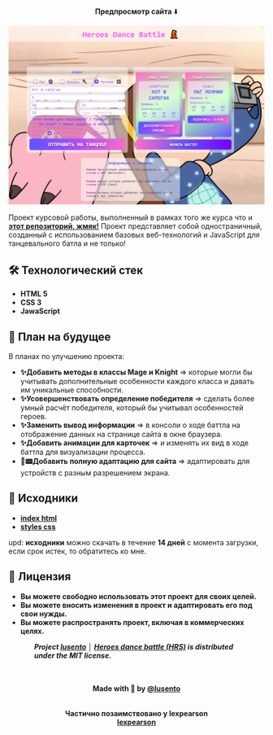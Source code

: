 <p align="center"><strong>Предпросмотр сайта</strong> ⬇️</p>

![Главная страница проекта](/preview-png/background.png)

Проект курсовой работы, выполненный в рамках того же курса что и  [**этот репозиторий, жмяк!**](https://github.com/lusento/crossy-i-to4ka)
Проект представляет собой одностраничный, созданный с использованием базовых веб-технологий и JavaScript для танцевального батла и не только! 


## 🛠 Технологический стек 

- **HTML 5**
- **CSS 3**
- **JawaScript**

## 📆 План на будущее

В планах по улучшению проекта:

- **✨Добавить методы в классы Mage и Knight** => которые могли бы учитывать дополнительные особенности каждого класса и давать им уникальные способности.
- **✨Усовершенствовать определение победителя** => сделать более умный расчёт победителя, который бы учитывал особенностей героев.
- **✨Заменить вывод информации** => в консоли о ходе баттла на отображение данных на странице сайта в окне браузера.
- **✨Добавить анимации для карточек** => и изменять их вид в ходе баттла для визуализации процесса.
- **📱📟Добавить полную адаптацию для сайта** => адаптировать для устройств с разным разрешением экрана.


## 📂 Исходники
 
- [**index html**](https://dropmefiles.com/Ri0Ov)  
- [**styles css**](https://dropmefiles.com/LRJup)  
 
   
upd: **исходники** можно скачать в течение **14 дней** с момента загрузки, если срок истек, то обратитесь ко мне.
 
## 📃 Лицензия

- **Вы можете свободно использовать этот проект для своих целей.**
- **Вы можете вносить изменения в проект и адаптировать его под свои нужды.**
- **Вы можете распространять проект, включая в коммерческих целях.**

<h5 align='left' style='margin: 0 auto 48px; max-width: 80%'>
  Project <a target="_blank" href="https://github.com/lusento"><b>lusento</b></a> │ <a target="_blank" href="https://github.com/lusento/Heroes-dance-battle"><b>Heroes dance battle (HRS)</b></a> is distributed under the MIT license.
</h5>

<h4 align="center" style="margin: 32px auto; max-width: 80%">
   Made with 💖 by
  <a target="_blank" href="https://github.com/lusento">
   @lusento</a>
</h4>

<h4 align="center" style="margin: 32px auto; max-width: 70%">
   Частично позаимствовано у <b>lexpearson</b> <a target="_blank" href="https://github.com/lexpearson">lexpearson</a>
</h4>
